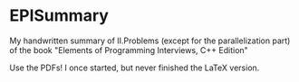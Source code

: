 # EPISummary
My handwritten summary of II.Problems (except for the parallelization part) of the book "Elements of Programming Interviews, C++ Edition"

Use the PDFs! I once started, but never finished the LaTeX version.
